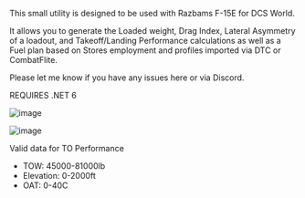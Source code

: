
This small utility is designed to be used with Razbams F-15E for DCS World. 

It allows you to generate the Loaded weight, Drag Index, Lateral Asymmetry of a loadout, and Takeoff/Landing Performance calculations as well as a Fuel plan based on Stores employment and profiles imported via DTC or CombatFlite. 

Please let me know if you have any issues here or via Discord. 

REQUIRES .NET 6

![image](https://github.com/crazydunc/F-15E-Strike-Eagle-Performance-Calculator/assets/12380846/adaacfa5-b5c1-4f7d-b503-a026a9d82959)

![image](https://github.com/crazydunc/F-15E-Strike-Eagle-Performance-Calculator/assets/12380846/8a246e69-1eb0-44ce-9722-652c24d9332c)

Valid data for TO Performance 

- TOW: 45000-81000lb
- Elevation: 0-2000ft
- OAT: 0-40C
